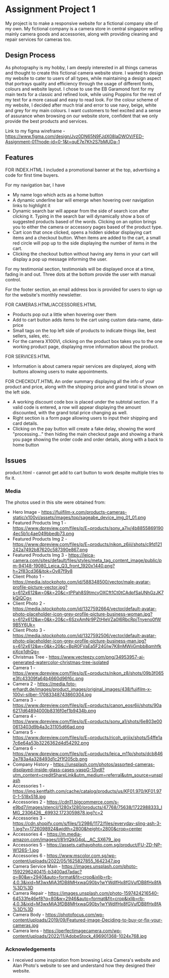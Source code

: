 # Assignment Project 1

My project is to make a responsive website for a fictional company site of my own. My fictional company is a camera store in central singapore selling mainly camera goods and accessories, along with providing cleaning and repair services for cameras too.
 
## Design Process

As photography is my hobby, I am deeply interested in all things cameras and thought to create this fictional camera website store. I wanted to design my website to cater to users of all types, while maintaining a design aspect that portrays quality and efficiency through the usage of different fonts, colours and website layout. I chose to use the EB Garamond font for my main texts for a classic and refined look, while using Poppins for the rest of my text for a more casual and easy to read look. For the colour scheme of my website, I decided after much trial and error to use navy, beige, white and grey for my main colours. I want customers to feel excited and a sense of assurance when browsing on our website store, confident that we only provide the best products and services.

Link to my figma wireframe - https://www.figma.com/design/Jvz0DN65N9FJdX08laDWOV/FED-Assignment-01?node-id=0-1&t=quE7e7Kh2S7bMUDa-1

## Features

FOR INDEX.HTML
I included a promotional banner at the top, advertising a code for first time buyers. 

For my navigation bar, I have 
- My name logo which acts as a home button
- A dynamic underline bar will emerge when hovering over navigation links to highlight it 
- Dynamic search bar will appear from the side of search icon after clicking it. Typing in the search bar will dynamically show a box of suggested products based of the words. Clicking on an option brings you to either the camera or accessory pages based of the product type.
- Cart icon that once clicked, opens a hidden sidebar displaying cart items and a checkout button. When items are added to the cart, a small red circle will pop up to the side displaying the number of items in the cart.
- Clicking the checkout button without having any items in your cart will display a pop up message informing the user.

For my testimonial section, testimonials will be displayed once at a time, fading in and out. Three dots at the bottom provide the user with manual control.

For the footer section, an email address box is provided for users to sign up for the website's monthly newsletter.


FOR CAMERAS.HTML/ACCESSORIES.HTML
- Products pop out a little when hovering over them
- Add to cart button adds items to the cart using custom data-name, data-price
- Small tags on the top left side of products to indicate things like, best sellers, sales, etc.
- For the camera X100VI, clicking on the product box takes you to the one working product page, displaying mroe information about the product.


FOR SERVICES.HTML
- Information is about camera repair services are displayed, along with buttons allowing users to make appointments.
 

FOR CHECKOUT.HTML
An order summary displaying all the info of your product and price, along with the shipping price and grand total is shown on the left side.
- A working discount code box is placed under the subtotal section. If a valid code is entered, a row will appear displaying the amount discounted, with the grand total price changing as well.
- Right section is a form page allowing users to input their shipping and card details.
- Clicking on the pay button will create a fake delay, showing the word "processing..." then hiding the main checkout page and showing a thank you page showing the order code and order details, along with a back to home button

## Issues
product.html - cannot get add to cart button to work despite multiple tries to fix it.


### Media
The photos used in this site were obtained from:
- Hero Image - https://fujifilm-x.com/products-cameras-static/x100vi/assets/images/top/sageabe_device_img_01_01.png
- Featured Products Img 1 - https://www.dpreview.com/files/p/E~products/sony_a7iv/4b88558691904ec5b1c4ae049bbedb73.png
- Featured Products Img 2 - https://www.dpreview.com/files/p/E~products/nikon_z6iii/shots/c9fd121242a7492b87620c587390e867.png
- Featured Products Img 3 - https://leica-camera.com/sites/default/files/styles/meta_tag_content_image/public/pm-94148-19080_Leica_Q3_front_1920x1440.png?h=2f83cd36&itok=Ov87f9y8
- Client Photo 1 - https://media.istockphoto.com/id/588348500/vector/male-avatar-profile-picture-vector.jpg?s=612x612&w=0&k=20&c=tPPah8S9tmcyOXCft1Ct0tCAdpfSaUNhGzJK7kQiQCg=
- Client Photo 2 - https://media.istockphoto.com/id/1327592664/vector/default-avatar-photo-placeholder-icon-grey-profile-picture-business-woman.jpg?s=612x612&w=0&k=20&c=6SzxAmNr9PZtHIeVZa0l6RbcRpjTnyeno0fW9B5Y6Uk=
- Client Photo 3 - https://media.istockphoto.com/id/1327592506/vector/default-avatar-photo-placeholder-icon-grey-profile-picture-business-man.jpg?s=612x612&w=0&k=20&c=BpR0FVaEa5F24GIw7K8nMWiiGmbb8qmhfkpXcp1dhQg=
- Christmas Tree - https://www.vecteezy.com/png/34953957-ai-generated-watercolor-christmas-tree-isolated
- Camera 1 - https://www.dpreview.com/files/p/E~products/nikon_z8/shots/09b3f065e3fc43309fa64b4660d96f6c.png
- Camera 2 - https://media.foto-erhardt.de/images/product_images/original_images/438/fujifilm-x-100vi-silber-17083348743860304.jpg
- Camera 3 - https://www.dpreview.com/files/p/E~products/canon_eosr6ii/shots/90a6217d64894000b8316f0ef1b9434b.png
- Camera 4 - https://www.dpreview.com/files/p/E~products/sony_a1/shots/6e803e000613403d9b4a3c31105d66ad.png
- Camera 5 - https://www.dpreview.com/files/p/E~products/ricoh_griiix/shots/54ffe1a7c6e64a53b3226362d4d54292.png
- Camera 6 - https://www.dpreview.com/files/p/E~products/leica_m11p/shots/dcb8462e783a4a328493d1c2f1f205cb.png
- Company History - https://unsplash.com/photos/assorted-cameras-displayed-inside-glass-cases-yaspG-13ydI?utm_content=creditShareLink&utm_medium=referral&utm_source=unsplash
- Accessories 1 - https://img.kentfaith.com/cache/catalog/products/us/KF01.970/KF01.970-1-518x518.jpg
- Accessories 2 - https://cdn11.bigcommerce.com/s-e9bd7/images/stencil/1280x1280/products/47768/75638/1722988333_IMG_2306426__69932.1723059878.jpg?c=2
- Accessories 3 - https://cdn.shopify.com/s/files/1/2986/1172/files/everyday-sling-ash-3-1.jpg?v=1726098924&width=2800&height=2800&crop=center
- Accessories 4 - https://m.media-amazon.com/images/I/81rtQikG4qL._AC_SX679_.jpg
- Accessories 5 - https://assets.cathayphoto.com.sg/product/FU-ZD-NP-W126S-1.jpg
- Accessories 6 - https://www.mscolor.com.sg/wp-content/uploads/2022/05/1625827855_1642347.jpg
- Camera Service Main - https://images.unsplash.com/photo-1592296240415-b3400ad7adac?q=80&w=2940&auto=format&fit=crop&ixlib=rb-4.0.3&ixid=M3wxMjA3fDB8MHxwaG90by1wYWdlfHx8fGVufDB8fHx8fA%3D%3D
- Camera Repair - https://images.unsplash.com/photo-1597424216540-64533fe46ef8?q=80&w=2946&auto=format&fit=crop&ixlib=rb-4.0.3&ixid=M3wxMjA3fDB8MHxwaG90by1wYWdlfHx8fGVufDB8fHx8fA%3D%3D
- Camera Body - https://photofocus.com/wp-content/uploads/2019/09/Featured-image-Deciding-to-buy-or-fix-your-cameras.jpg
- Camera lens - https://perfectimagecamera.com/wp-content/uploads/2022/11/AdobeStock_496901368-1024x768.jpg

### Acknowledgements

- I received some inspiration from browsing Leica Camera's website and Alan Photo's website to see and understand how they designed their website.